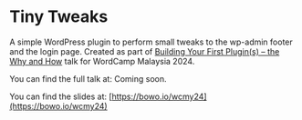 # Tiny Tweaks

A simple WordPress plugin to perform small tweaks to the wp-admin footer and the login page. Created as part of [Building Your First Plugin(s) – the Why and How](https://malaysia.wordcamp.org/2024/session/building-your-first-plugins-the-why-and-how/) talk for WordCamp Malaysia 2024. 

You can find the full talk at: Coming soon.

You can find the slides at: [https://bowo.io/wcmy24](https://bowo.io/wcmy24)